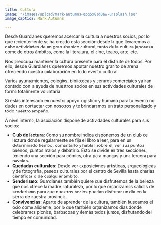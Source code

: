 ```yaml
---
title: Cultura
image: "/images/upload/mark-autumns-qpq5x8bd0aw-unsplash.jpg"
image_caption: Mark Autumns

---
```

Desde Guardianes queremos acercar la cultura a nuestros socios, por lo que recientemente se ha creado esta sección desde la que llevaremos a cabo actividades de un gran abanico cultural, tanto de la cultura japonesa como de otros ámbitos, como la literatura, el cine, teatro, arte, etc.

Nos preocupa mantener la cultura presente para el disfrute de todos. Por ello, desde Guardianes queremos aportar nuestro granito de arena ofreciendo nuestra colaboración en todo evento cultural.

Varios ayuntamientos, colegios, bibliotecas y centros comerciales ya han contado con la ayuda de nuestros socios en sus actividades culturales de forma totalmente voluntaria. 

Si estás interesado en nuestro apoyo logístico y humano para tu evento no dudes en contactar con nosotros y te brindaremos un trato personalizado y todo nuestro empeño.

A nivel interno, la asociación dispone de actividades culturales para sus socios:

* **Club de lectura**: Como su nombre indica disponemos de un club de lectura donde regularmente se fija el libro a leer, para en un determinado tiempo, comentarlo y hablar sobre él, ver sus puntos buenos, puntos malos y debatirlo. Esto se divide en tres secciones, teniendo una sección para cómics, otra para mangas y una tercera para novelas.
* **Quedadas culturales**: Desde ver exposiciones artísticas, arqueológicas y de fotografía, paseos culturales por el centro de Sevilla hasta charlas científicas o de cualquier ámbito. 
* **Senderismo**: Guardianes también quiere que disfrutemos de la belleza que nos ofrece la madre naturaleza, por lo que organizamos salidas de senderismo para que nuestros socios puedan disfrutar un día en la sierra de nuestra provincia.
* **Convivencias**: Aparte de aprender de la cultura, también buscamos el ocio como aliciente, por lo que también organizamos días donde celebramos picnics, barbacoas y demás todos juntos, disfrutando del tiempo en comunidad.